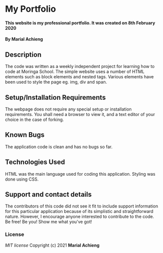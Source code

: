 # My Portfolio
#### This website is my professional portfolio. It was created on 8th February 2020

#### By **Marial Achieng**

## Description
The code was written as a weekly independent project for learning how to code at Moringa School. The simple website uses a number of HTML elements such as block elements and nested tags.
Various elements have been used to style the page eg. img, div and span.

## Setup/Installation Requirements
The webpage does not require any special setup or installation requirements. You shall need a browser to view it, and a text editor of your choice in the case of forking.

## Known Bugs
The application code is clean and has no bugs so far.

## Technologies Used
 HTML was the main language used for coding this application. Styling was done using CSS.
## Support and contact details
The contributors of this code did not see it fit to include support information for this particular application because of its simplistic and straightforward nature. However, I encourage anyone interested to contribute to the code. Be free! Be you! Show me what you've got!
### License
*MIT license*
Copyright (c) 2021 **Marial Achieng** 
